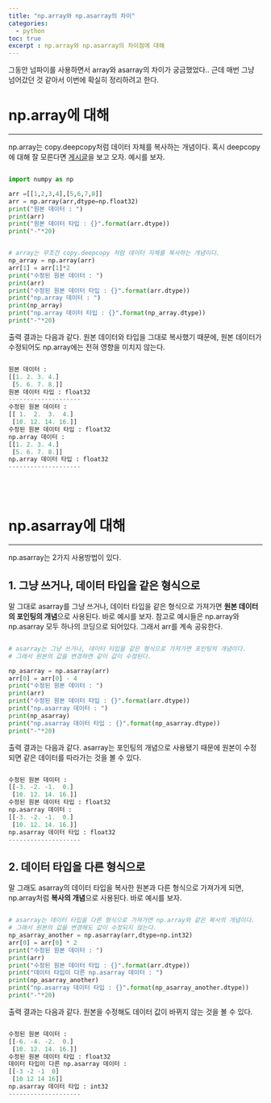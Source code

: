 ```yaml
---
title: "np.array와 np.asarray의 차이"
categories:
  - python
toc: true
excerpt : np.array와 np.asarray의 차이점에 대해
---
```


그동안 넘파이를 사용하면서 array와 asarray의 차이가 궁금했었다.. 근데 매번 그냥 넘어갔던 것 같아서 이번에 확실히 정리하려고 한다.

# np.array에 대해 
---

np.array는 copy.deepcopy처럼 데이터 자체를 복사하는 개념이다. 혹시 deepcopy에 대해 잘 모른다면 [게시글](https://yhyuntak.github.io/python/shallow-copy%EC%99%80-deep-copy%EC%9D%98-%EC%B0%A8%EC%9D%B4/)을 보고 오자.
예시를 보자.

```python

import numpy as np

arr =[[1,2,3,4],[5,6,7,8]]
arr = np.array(arr,dtype=np.float32)
print("원본 데이터 : ")
print(arr)
print("원본 데이터 타입 : {}".format(arr.dtype))
print("-"*20)


# array는 무조건 copy.deepcopy 처럼 데이터 자체를 복사하는 개념이다.
np_array = np.array(arr)
arr[1] = arr[1]*2
print("수정된 원본 데이터 : ")
print(arr)
print("수정된 원본 데이터 타입 : {}".format(arr.dtype))
print("np.array 데이터 : ")
print(np_array)
print("np.array 데이터 타입 : {}".format(np_array.dtype))
print("-"*20)

```

출력 결과는 다음과 같다. 원본 데이터와 타입을 그대로 복사했기 때문에, 원본 데이터가 수정되어도 np.array에는 전혀 영향을 미치지 않는다. 

```python

원본 데이터 : 
[[1. 2. 3. 4.]
 [5. 6. 7. 8.]]
원본 데이터 타입 : float32
--------------------
수정된 원본 데이터 : 
[[ 1.  2.  3.  4.]
 [10. 12. 14. 16.]]
수정된 원본 데이터 타입 : float32
np.array 데이터 : 
[[1. 2. 3. 4.]
 [5. 6. 7. 8.]]
np.array 데이터 타입 : float32
--------------------

```

<br/><br/>

# np.asarray에 대해 
---

np.asarray는 2가지 사용방법이 있다.

## 1. 그냥 쓰거나, 데이터 타입을 같은 형식으로 

말 그대로 asarray를 그냥 쓰거나, 데이터 타입을 같은 형식으로 가져가면 **원본 데이터의 포인팅의 개념**으로 사용된다. 바로 예시를 보자. 
참고로 예시들은 np.array와 np.asarray 모두 하나의 코딩으로 되어있다. 그래서 arr를 계속 공유한다.

```python

# asarray는 그냥 쓰거나, 데이터 타입을 같은 형식으로 가져가면 포인팅의 개념이다.
# 그래서 원본의 값을 변경하면 같이 값이 수정된다. 

np_asarray = np.asarray(arr)
arr[0] = arr[0] - 4
print("수정된 원본 데이터 : ")
print(arr)
print("수정된 원본 데이터 타입 : {}".format(arr.dtype))
print("np.asarray 데이터 : ")
print(np_asarray)
print("np.asarray 데이터 타입 : {}".format(np_asarray.dtype))
print("-"*20)

```

출력 결과는 다음과 같다. asarray는 포인팅의 개념으로 사용됐기 때문에 원본이 수정되면 같은 데이터를 따라가는 것을 볼 수 있다. 

```python

수정된 원본 데이터 : 
[[-3. -2. -1.  0.]
 [10. 12. 14. 16.]]
수정된 원본 데이터 타입 : float32
np.asarray 데이터 : 
[[-3. -2. -1.  0.]
 [10. 12. 14. 16.]]
np.asarray 데이터 타입 : float32
--------------------

```

## 2. 데이터 타입을 다른 형식으로 

말 그래도 asarray의 데이터 타입을 복사한 원본과 다른 형식으로 가져가게 되면, np.array처럼 **복사의 개념**으로 사용된다. 바로 예시를 보자.

```python

# asarray는 데이터 타입을 다른 형식으로 가져가면 np.array와 같은 복사의 개념이다.
# 그래서 원본의 값을 변경해도 값이 수정되지 않는다. 
np_asarray_another = np.asarray(arr,dtype=np.int32)
arr[0] = arr[0] * 2 
print("수정된 원본 데이터 : ")
print(arr)
print("수정된 원본 데이터 타입 : {}".format(arr.dtype))
print("데이터 타입이 다른 np.asarray 데이터 : ")
print(np_asarray_another)
print("np.asarray 데이터 타입 : {}".format(np_asarray_another.dtype))
print("-"*20)

```

출력 결과는 다음과 같다. 원본을 수정해도 데이터 값이 바뀌지 않는 것을 볼 수 있다.

```python

수정된 원본 데이터 : 
[[-6. -4. -2.  0.]
 [10. 12. 14. 16.]]
수정된 원본 데이터 타입 : float32
데이터 타입이 다른 np.asarray 데이터 : 
[[-3 -2 -1  0]
 [10 12 14 16]]
np.asarray 데이터 타입 : int32
--------------------

```